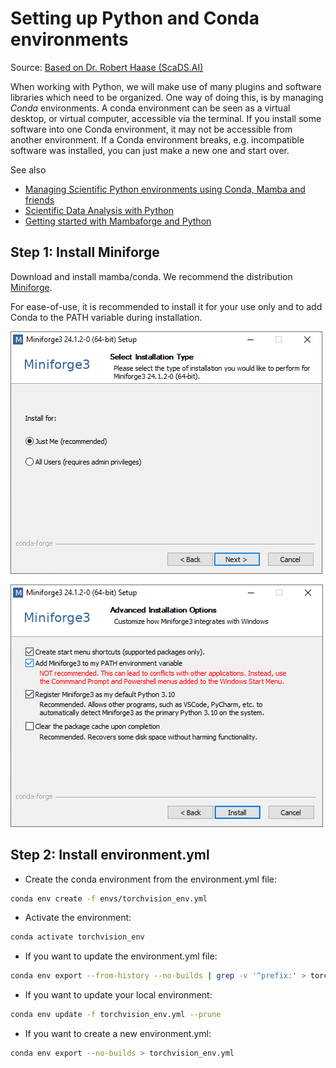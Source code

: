 # Setting up Python and Conda environments
Source: [Based on Dr. Robert Haase (ScaDS.AI)](https://github.com/ScaDS/BIDS-lecture-2025/blob/main/01a_setting_up_local_environment/readme.md)

When working with Python, we will make use of many plugins and software libraries which need to be organized.
One way of doing this, is by managing *Conda* environments.
A conda environment can be seen as a virtual desktop, or virtual computer, accessible via the terminal. 
If you install some software into one Conda environment, it may not be accessible from another environment. 
If a Conda environment breaks, e.g. incompatible software was installed, you can just make a new one and start over.

See also
* [Managing Scientific Python environments using Conda, Mamba and friends](https://focalplane.biologists.com/2022/12/08/managing-scientific-python-environments-using-conda-mamba-and-friends/)
* [Scientific Data Analysis with Python](https://youtu.be/MOEPe9TGBK0)
* [Getting started with Mambaforge and Python](https://biapol.github.io/blog/mara_lampert/getting_started_with_mambaforge_and_python/readme.html)

## Step 1: Install Miniforge
Download and install mamba/conda. We recommend the distribution [Miniforge](https://github.com/conda-forge/miniforge#miniforge3).

For ease-of-use, it is recommended to install it for your use only and to add Conda to the PATH variable during installation.

![img.png](docs/images/install_mambaforge.png)

![img.png](docs/images/install_mambaforge2.png)

## Step 2: Install environment.yml

- Create the conda environment from the environment.yml file:
```bash
conda env create -f envs/torchvision_env.yml
```

- Activate the environment:
```bash
conda activate torchvision_env
```
- If you want to update the environment.yml file:
```bash
conda env export --from-history --no-builds | grep -v '^prefix:' > torchvision_env.yml
```

- If you want to update your local environment:
```bash
conda env update -f torchvision_env.yml --prune
```

- If you want to create a new environment.yml:
```bash
conda env export --no-builds > torchvision_env.yml
```